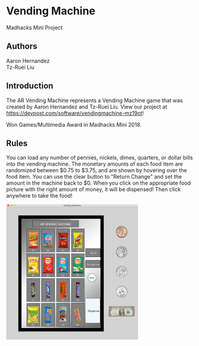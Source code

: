 # Vending Machine
Madhacks Mini Project

## Authors
Aaron Hernandez  
Tz-Ruei Liu  

## Introduction
The AR Vending Machine represents a Vending Machine game that was created by Aaron Hernandez and Tz-Ruei Liu. View our project at https://devpost.com/software/vendingmachine-mz19ot!

Won Games/Multimedia Award in Madhacks Mini 2018.

## Rules
You can load any number of pennies, nickels, dimes, quarters, or dollar bills into the vending machine. The monetary amounts of each food item are randomized between $0.75 to $3.75, and are shown by hovering over the food item. You can use the clear button to "Return Change" and set the amount in the machine back to $0. When you click on the appropriate food picture with the right amount of money, it will be dispensed! Then click anywhere to take the food!

<img src="https://github.com/aaronmh0305/VendingMachine/blob/master/VendingMachine.png" width="70%" height="70%">

